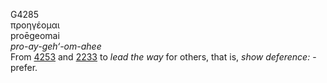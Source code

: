 <body>
  <p>G4285<br>  προηγέομαι  <br> proēgeomai  <br><i>pro-ay-geh‘-om-ahee </i><br>From <a href="g4253.htm">4253</a> and <a href="g2233.htm">2233</a>  to <i>lead</i> <i>the</i> <i>way</i> for others, that is, <i>show</i> <i>deference:</i> - prefer.<br></p>
 </body>